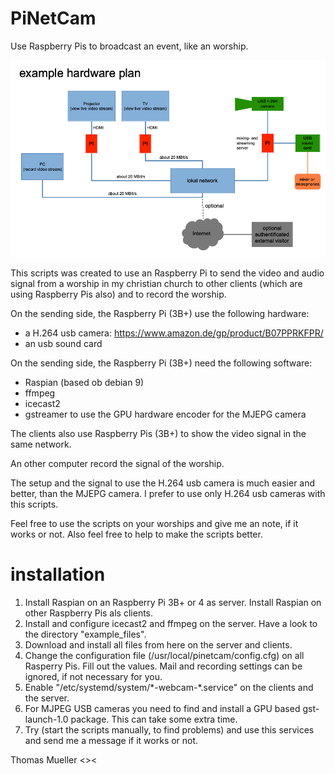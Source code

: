 # PiNetCam
Use Raspberry Pis to broadcast an event, like an worship.

![example hardware plan](/usr/local/pinetcam/example_files/Example_hardware_plan_PiNetCam.png)

This scripts was created to use an Raspberry Pi to send the video and audio signal from a 
worship in my christian church to other clients (which are using Raspberry Pis also) and to record the worship.

On the sending side, the Raspberry Pi (3B+) use the following hardware:
  - a H.264 usb camera: https://www.amazon.de/gp/product/B07PPRKFPR/
  - an usb sound card

On the sending side, the Raspberry Pi (3B+) need the following software:
  - Raspian (based ob debian 9)
  - ffmpeg
  - icecast2
  - gstreamer to use the GPU hardware encoder for the MJEPG camera

The clients also use Raspberry Pis (3B+) to show the video signal in the same network.

An other computer record the signal of the worship.

The setup and the signal to use the H.264 usb camera is much easier and better, than the MJEPG camera.
I prefer to use only H.264 usb cameras with this scripts.

Feel free to use the scripts on your worships and give me an note, if it works or not.
Also feel free to help to make the scripts better.

# installation

1. Install Raspian on an Raspberry Pi 3B+ or 4 as server. Install Raspian on other Raspberry Pis als clients.
2. Install and configure icecast2 and ffmpeg on the server. Have a look to the directory "example_files".
3. Download and install all files from here on the server and clients.
4. Change the configuration file (/usr/local/pinetcam/config.cfg) on all Rasperry Pis. Fill out the values. Mail and recording settings can be ignored, if not necessary for you.
5. Enable "/etc/systemd/system/\*-webcam-\*.service" on the clients and the server.
6. For MJPEG USB cameras you need to find and install a GPU based gst-launch-1.0 package. This can take some extra time.
7. Try (start the scripts manually, to find problems) and use this services and send me a message if it works or not.

Thomas Mueller <><
